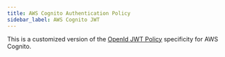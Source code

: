 ```yaml
---
title: AWS Cognito Authentication Policy
sidebar_label: AWS Cognito JWT
---
```


This is a customized version of the [OpenId JWT Policy](./open-id-jwt.md) specificity for AWS Cognito.

<PolicyConfig id="cognito-jwt-inbound" />
